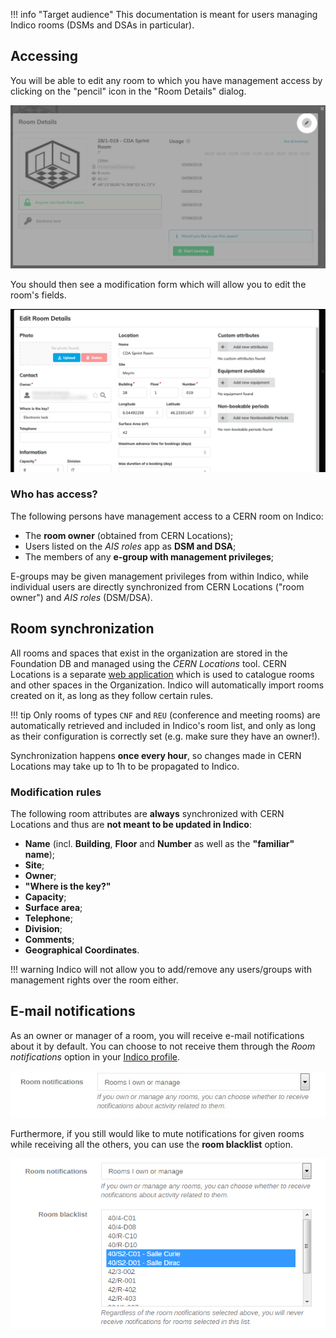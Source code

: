 !!! info "Target audience"
    This documentation is meant for users managing Indico rooms (DSMs and DSAs in particular).

## Accessing

You will be able to edit any room to which you have management access by clicking on the "pencil" icon in the "Room
Details" dialog.

![](../assets/room_booking/room_editing_1.png)

You should then see a modification form which will allow you to edit the room's fields.

![](../assets/room_booking/room_editing_2.png)

### Who has access?

The following persons have management access to a CERN room on Indico:

 * The **room owner** (obtained from CERN Locations);
 * Users listed on the *AIS roles* app as **DSM and DSA**;
 * The members of any **e-group with management privileges**;

E-groups may be given management privileges from within Indico, while individual users are directly synchronized from
CERN Locations ("room owner") and *AIS roles* (DSM/DSA).

## Room synchronization

All rooms and spaces that exist in the organization are stored in the Foundation DB and managed using the *CERN Locations* tool.
CERN Locations is a separate [web application](https://locations.cern.ch/locations) which is used to catalogue
rooms and other spaces in the Organization. Indico will automatically import rooms created on it, as long as they follow
certain rules.

!!! tip
    Only rooms of types `CNF` and `REU` (conference and meeting rooms) are automatically retrieved and included in
    Indico's room list, and only as long as their configuration is correctly set (e.g. make sure they have an owner!).

Synchronization happens **once every hour**, so changes made in CERN Locations may take up to 1h to be propagated to
Indico.

### Modification rules

The following room attributes are **always** synchronized with CERN Locations and thus are **not meant to be updated in
Indico**:

 * **Name** (incl. **Building**, **Floor** and **Number** as well as the **"familiar" name**);
 * **Site**;
 * **Owner**;
 * **"Where is the key?"**
 * **Capacity**;
 * **Surface area**;
 * **Telephone**;
 * **Division**;
 * **Comments**;
 * **Geographical Coordinates**.

!!! warning
    Indico will not allow you to add/remove any users/groups with management rights over the room either.

## E-mail notifications

As an owner or manager of a room, you will receive e-mail notifications about it by default. You can choose to not
receive them through the *Room notifications* option in your [Indico profile](https://indico.cern.ch/user/preferences/).

![](../assets/room_booking/email_notifications.png)

Furthermore, if you still would like to mute notifications for given rooms while receiving all the others, you can use
the **room blacklist** option.

![](../assets/room_booking/email_blacklist.png)

